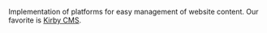 Implementation of platforms for easy management of website content. Our favorite is [Kirby CMS](https://getkirby.com).
